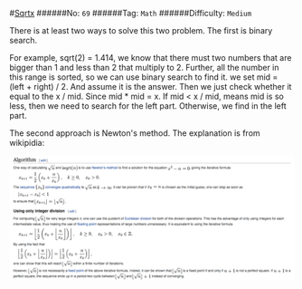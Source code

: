 #[Sqrtx](https://leetcode.com/problems/sqrtx/)
######No: `69`
######Tag: `Math`
######Difficulty: `Medium`

There is at least two ways to solve this two problem.
The first is binary search.

For example, sqrt(2) = 1.414, we know that there must two numbers that are bigger than 1 and less than 2
that multiply to 2. Further, all the number in this range is sorted, so we can use binary search to find
it. we set mid = (left + right) / 2. And assume it is the answer. Then we just check whether it equal
to the x / mid. Since mid * mid = x. If mid < x / mid, means mid is so less, then we need to search
for the left part. Otherwise, we find in the left part.

The second approach is Newton's method. The explanation is from wikipidia:

![image](https://github.com/yijingbai/LeetCode/raw/master/Math/Sqrtx/wikipidia.png)
